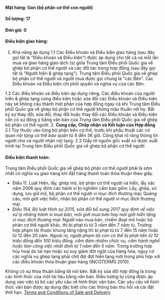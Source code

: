 #### Mặt hàng: Gan (bộ phận cơ thể con người)
#### Số lượng: 17
#### Đơn giá: 0
#### Điều kiện giao hàng: 
1. Khả năng áp dụng
1.1 Các Điều khoản và Điều kiện giao hàng (sau đây gọi tắt là "Điều khoản và Điều kiện") được áp dụng cho tất cả và mỗi lần mua và giao hàng giao dịch (s) giữa Trung tâm Điều phối Quốc gia về ghép bộ phận cơ thể _người_ và các đối tác trong hợp đồng (sau đây gọi tắt là "Người hiến & ghép tạng"). Trung tâm Điều phối Quốc gia về ghép bộ phận cơ thể _người_ và người mua được gọi chung là "các Bên". Các Điều khoản và Điều kiện chi phối quyền và nghĩa vụ của các Bên.

1.2 Các điều khoản và điều kiện áp dụng riêng. Các điều khoản của người hiến & ghép tạng cùng điều kiện hoặc sửa đổi các Điều khoản và Điều kiện này sẽ không cấu thành một phần của hợp đồng ngay cả khi Trung tâm Điều phối Quốc gia về ghép bộ phận cơ thể _người_ không mâu thuẫn với họ. Bất kỳ sự thay đổi, sửa đổi, thay đổi hoặc thay đổi các Điều khoản và Điều kiện cần có sự đồng ý bằng văn bản của Trung tâm Điều phối Quốc gia về ghép bộ phận cơ thể _người_.
2. **Cung cấp, Chấp nhận và Kết luận của Hợp đồng** 
2.1 Tùy thuộc vào từng bộ phận trên cơ thể, trước khi phẫu thuật các cơ quan _nội tạng_ có thể _bảo quản_ từ 4 đến 36 giờ. Công khai rõ ràng thông tin người cho và người nhận nội tạng.
2.2 Giấy tờ nguồn gốc xuất xứ được xuất trình tại Trung tâm Điều phối Quốc gia về ghép bộ phận cơ thể _người_.
#### Điều kiện thanh toán:
Trung tâm Điều phối Quốc gia về ghép bộ phận cơ thể _người_ phải là sớm nhất có nghĩa vụ giao hàng khi đặt hàng thanh toán thỏa thuận theo giây.
- Điều 11. Luật Hiến, lấy, ghép mô, bộ phận cơ thể người và hiến, lấy xác năm 2006 quy định các hành vi bị nghiêm cấm bao gồm: Lấy, ghép, sử dụng, lưu giữ mô, bộ phận cơ thể người vì mục đích thương mại; Quảng cáo, môi giới việc hiến, nhận bộ phận cơ thể người vì mục đích thương mại.
- _Điều 154, Bộ luật Hình sự 2015, sửa đổi bổ sung 2017 quy định về việc xử lý những hành vi mua bán, môi giới mua bán hay môi giới hiến tặng vì mục đích thương mại:_ Người nào mua bán, chiếm đoạt mô hoặc bộ phận cơ thể người khác, thì bị phạt tù từ 3 năm đến 7 năm tù. Trường hợp phạm tội thuộc khung tăng nặng thì bị phạt tù từ 7 đến 15 năm hoặc từ 12 đến 20 năm. 
	_Ngoài ra, người phạm tội còn có thể bị phạt tiền từ 10 triệu đồng đến 100 triệu đồng, cấm đảm nhiệm chức vụ, cấm hành nghề hoặc làm công việc nhất định từ 1 năm đến 5 năm._
Trong trường hợp hủy hoại do tai nạn hoặc sự suy giảm đột ngột của hàng hóa, nguy cơ các nghĩa vụ ghép tạng phải chờ đợi đợt hiến tạng mới trong phù hợp với các điều khoản thỏa thuận giao hàng (INCOTERMS 2010).

Không có sự thỏa thuận bằng lời nói bên. Bất kỳ sửa đổi hợp đồng là trong các hình thức của một tài liệu bằng văn bản. Điều tương tự cũng được áp dụng vào việc từ bỏ các yêu cầu về hình thức văn bản. Các yêu cầu về hình thức văn bản được áp dụng đặc biệt cho các thông báo thu hồi và cài đặt thời hạn.
[Terms and Conditions of Sale and Delivery](http://demonew.nina.net.vn/minhtrung/kronowiss/download/76079791.pdf)